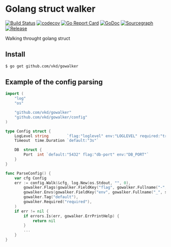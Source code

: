 # Golang struct walker

[![Build Status](https://travis-ci.org/vkd/gowalker.svg)](https://travis-ci.org/vkd/gowalker)
[![codecov](https://codecov.io/gh/vkd/gowalker/branch/master/graph/badge.svg)](https://codecov.io/gh/vkd/gowalker)
[![Go Report Card](https://goreportcard.com/badge/github.com/vkd/gowalker)](https://goreportcard.com/report/github.com/vkd/gowalker)
[![GoDoc](https://godoc.org/github.com/vkd/gowalker?status.svg)](https://godoc.org/github.com/vkd/gowalker)
[![Sourcegraph](https://sourcegraph.com/github.com/vkd/gowalker/-/badge.svg)](https://sourcegraph.com/github.com/vkd/gowalker?badge)
[![Release](https://img.shields.io/github/release/vkd/gowalker.svg)](https://github.com/vkd/gowalker/releases)

Walking throught golang struct

## Install

```sh
$ go get github.com/vkd/gowalker
```

## Example of the config parsing

```go
import (
	"log"
	"os"

	"github.com/vkd/gowalker"
	"github.com/vkd/gowalker/config"
)

type Config struct {
	LogLevel string        `flag:"loglevel" env:"LOGLEVEL" required:"true"`
	Timeout  time.Duration `default:"3s"`

	DB  struct {
		Port  int `default:"5432" flag:"db-port" env:"DB_PORT"`
	}
}

func ParseConfig() {
	var cfg Config
	err := config.Walk(&cfg, log.New(os.Stdout, "", 0),
		gowalker.Flags(gowalker.FieldKey("flag", gowalker.Fullname("-", strings.ToLower)), os.Args),
		gowalker.Envs(gowalker.FieldKey("env", gowalker.Fullname("_", strings.ToUpper)), os.LookupEnv),
		gowalker.Tag("default"),
		gowalker.Required("required"),
	)
	if err != nil {
		if errors.Is(err, gowalker.ErrPrintHelp) {
			return nil
		}
		...
	}
}
```
